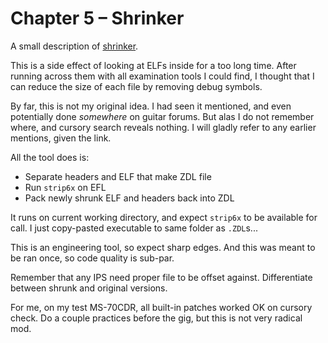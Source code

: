 # Chapter 5 – Shrinker
A small description of [shrinker](../diy/shrinker.py).

This is a side effect of looking at ELFs inside for a too long time. After running across them with all examination tools I could find, I thought that I can reduce the size of each file by removing debug symbols.

By far, this is not my original idea. I had seen it mentioned, and even potentially done _somewhere_ on guitar forums. But alas I do not remember where, and cursory search reveals nothing. I will gladly refer to any earlier mentions, given the link.

All the tool does is:

* Separate headers and ELF that make ZDL file
* Run `strip6x` on EFL
* Pack newly shrunk ELF and headers back into ZDL

It runs on current working directory, and expect `strip6x` to be available for call. I just copy-pasted executable to same folder as `.ZDL`s...

This is an engineering tool, so expect sharp edges. And this was meant to be ran once, so code quality is sub-par.

Remember that any IPS need proper file to be offset against. Differentiate between shrunk and original versions.

For me, on my test MS-70CDR, all built-in patches worked OK on cursory check. Do a couple practices before the gig, but this is not very radical mod.
